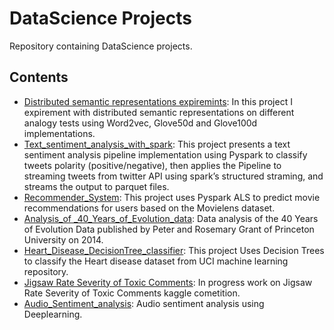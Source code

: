 # DataScience Projects 
Repository containing DataScience projects.

## Contents
- [Distributed semantic representations expiremints](https://github.com/Abd-elr4hman/Data-Science/tree/main/Distributed%20semantic%20representations%20expiremints): In this project I expirement with distributed semantic representations on different analogy tests using Word2vec, Glove50d and Glove100d implementations.
- [Text_sentiment_analysis_with_spark](https://github.com/Abd-elr4hman/Data-Science/tree/main/Text_sentiment_analysis_with_spark): This project presents a  text sentiment analysis pipeline implementation using Pyspark to classify tweets polarity (positive/negative), then applies the Pipeline to streaming tweets from twitter API using spark’s structured 
straming, and streams the output to parquet files.
- [Recommender_System](https://github.com/Abd-elr4hman/Data-Science/tree/main/Recommender): This project uses Pyspark ALS to predict movie recommendations for users based on the Movielens dataset.
- [Analysis_of _40_Years_of_Evolution_data](https://github.com/Abd-elr4hman/Data-Science/tree/main/Analysis_of%20_40_Years_of_Evolution_data): Data analysis of the 40 Years of Evolution Data published by Peter and Rosemary Grant of Princeton University on 2014.
- [Heart_Disease_DecisionTree_classifier](https://github.com/Abd-elr4hman/Data-Science/tree/main/Heart_Disease_Classification): This project Uses Decision Trees to classify the Heart disease dataset from UCI machine learning repository.
- [Jigsaw Rate Severity of Toxic Comments](https://github.com/Abd-elr4hman/Data-Science/tree/main/Jigsaw%20Rate%20Severity%20of%20Toxic%20Comments): In progress work on Jigsaw Rate Severity of Toxic Comments kaggle cometition.
- [Audio_Sentiment_analysis](https://github.com/Abd-elr4hman/Data-Science/blob/main/Audio_Sentiment_analysis/Audio_Sentiment_analysis.ipynb): Audio sentiment analysis using Deeplearning.
